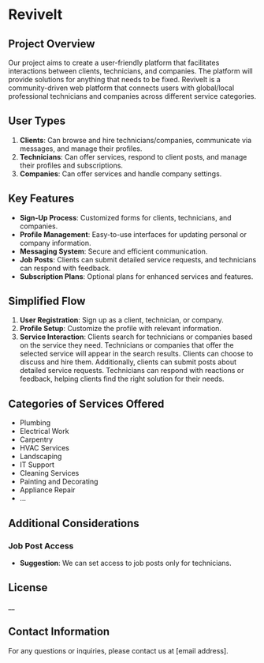 # Revivelt

## Project Overview
Our project aims to create a user-friendly platform that facilitates interactions between clients, technicians, and companies. The platform will provide solutions for anything that needs to be fixed. Revivelt is a community-driven web platform that connects users with global/local professional technicians and companies across different service categories.

## User Types
1. **Clients**: Can browse and hire technicians/companies, communicate via messages, and manage their profiles.
2. **Technicians**: Can offer services, respond to client posts, and manage their profiles and subscriptions.
3. **Companies**: Can offer services and handle company settings.

## Key Features
- **Sign-Up Process**: Customized forms for clients, technicians, and companies.
- **Profile Management**: Easy-to-use interfaces for updating personal or company information.
- **Messaging System**: Secure and efficient communication.
- **Job Posts**: Clients can submit detailed service requests, and technicians can respond with feedback.
- **Subscription Plans**: Optional plans for enhanced services and features.

## Simplified Flow
1. **User Registration**: Sign up as a client, technician, or company.
2. **Profile Setup**: Customize the profile with relevant information.
3. **Service Interaction**: Clients search for technicians or companies based on the service they need. Technicians or companies that offer the selected service will appear in the search results. Clients can choose to discuss and hire them. Additionally, clients can submit posts about detailed service requests. Technicians can respond with reactions or feedback, helping clients find the right solution for their needs.

## Categories of Services Offered
- Plumbing
- Electrical Work
- Carpentry
- HVAC Services
- Landscaping
- IT Support
- Cleaning Services
- Painting and Decorating
- Appliance Repair
- ...

## Additional Considerations
### Job Post Access
- **Suggestion**: We can set access to job posts only for technicians.

## License
__

## Contact Information
For any questions or inquiries, please contact us at [email address].
